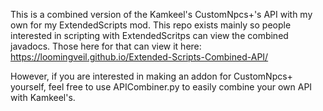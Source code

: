 This is a combined version of the Kamkeel's CustomNpcs+'s API with my own for my ExtendedScripts mod. This repo exists mainly so people interested in scripting with ExtendedScritps can view the combined javadocs.
Those here for that can view it here: https://loomingveil.github.io/Extended-Scripts-Combined-API/

However, if you are interested in making an addon for CustomNpcs+ yourself, feel free to use APICombiner.py to easily combine your own API with Kamkeel's.
